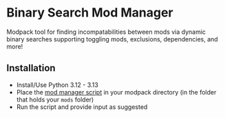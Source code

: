 # Binary Search Mod Manager
Modpack tool for finding incompatabilities between mods via dynamic binary searches supporting toggling mods, exclusions, dependencies, and more!

## Installation
- Install/Use Python 3.12 - 3.13
- Place the [mod manager script](binary_search_mod_manager.py) in your modpack directory (in the folder that holds your `mods` folder)
- Run the script and provide input as suggested
